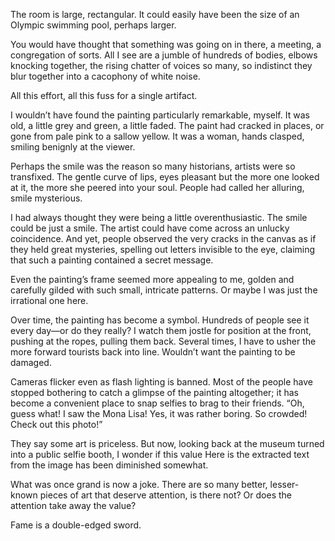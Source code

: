The room is large, rectangular. It could easily have been the size of an Olympic swimming pool, perhaps larger.

You would have thought that something was going on in there, a meeting, a congregation of sorts. All I see are a jumble of hundreds of bodies, elbows knocking together, the rising chatter of voices so many, so indistinct they blur together into a cacophony of white noise.

All this effort, all this fuss for a single artifact.

I wouldn’t have found the painting particularly remarkable, myself. It was old, a little grey and green, a little faded. The paint had cracked in places, or gone from pale pink to a sallow yellow. It was a woman, hands clasped, smiling benignly at the viewer.

Perhaps the smile was the reason so many historians, artists were so transfixed. The gentle curve of lips, eyes pleasant but the more one looked at it, the more she peered into your soul. People had called her alluring, smile mysterious.

I had always thought they were being a little overenthusiastic. The smile could be just a smile.
The artist could have come across an unlucky coincidence. And yet, people observed the very cracks in the canvas as if they held great mysteries, spelling out letters invisible to the eye, claiming that such a painting contained a secret message.

Even the painting’s frame seemed more appealing to me, golden and carefully gilded with such small, intricate patterns. Or maybe I was just the irrational one here.

Over time, the painting has become a symbol.
Hundreds of people see it every day—or do they really? I watch them jostle for position at the front, pushing at the ropes, pulling them back. Several times, I have to usher the more forward tourists back into line. Wouldn’t want the painting to be damaged.

Cameras flicker even as flash lighting is banned.
Most of the people have stopped bothering to catch a glimpse of the painting altogether; it has become a convenient place to snap selfies to brag to their friends. “Oh, guess what! I saw the Mona Lisa! Yes, it was rather boring. So crowded! Check out this photo!”

They say some art is priceless. But now, looking back at the museum turned into a public selfie booth, I wonder if this value Here is the extracted text from the image has been diminished somewhat.

What was once grand is now a joke.
There are so many better, lesser-known pieces of art that deserve attention, is there not?
Or does the attention take away the value?

Fame is a double-edged sword.
